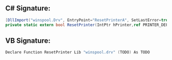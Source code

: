 
## C# Signature:
```cs
[DllImport("winspool.Drv", EntryPoint="ResetPrinterA", SetLastError=true, CharSet=CharSet.Ansi,ExactSpelling=true, CallingConvention=CallingConvention.StdCall)]
private static extern bool ResetPrinter(IntPtr hPrinter,ref PRINTER_DEFAULTS pd);
```

## VB Signature:
```cs
Declare Function ResetPrinter Lib "winspool.drv" (TODO) As TODO
```
